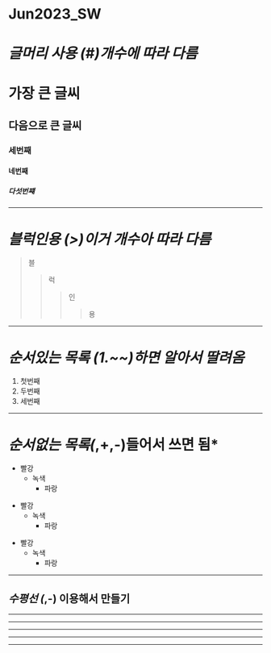 # Jun2023_SW
# *글머리 사용 (#)개수에 따라 다름*
# 가장 큰 글씨
## 다음으로 큰 글씨
### 세번째
#### 네번째
##### 다섯번쨰
-------------
# *블럭인용 (>)이거 개수아 따라 다름*
> 블
> > 럭
> > > 인
> > > > 용
-------------
# *순서있는 목록 (1.~~)하면 알아서 딸려옴*
1. 첫번째
2. 두번째
3. 세번째
-------------
# *순서없는 목록(*,+,-)들어서 쓰면 됨*
* 빨강
  * 녹색
    * 파랑

+ 빨강
  + 녹색
    + 파랑

- 빨강
  - 녹색
    - 파랑
-------------
## *수평선 (*,-) 이용해서 만들기
* * *

***

*****

- - -

---------------------------------------
